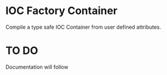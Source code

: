 IOC Factory Container
===================

Compile a type safe IOC Container from user defined attributes.

TO DO
=====

Documentation will follow
